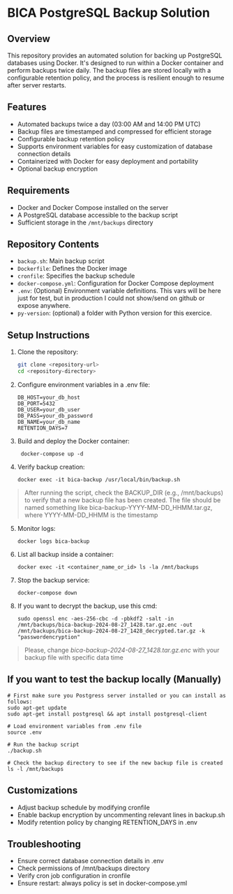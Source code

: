 # BICA PostgreSQL Backup Solution

## Overview

This repository provides an automated solution for backing up PostgreSQL databases using Docker. It's designed to run within a Docker container and perform backups twice daily. The backup files are stored locally with a configurable retention policy, and the process is resilient enough to resume after server restarts.

## Features

- Automated backups twice a day (03:00 AM and 14:00 PM UTC)
- Backup files are timestamped and compressed for efficient storage
- Configurable backup retention policy
- Supports environment variables for easy customization of database connection details
- Containerized with Docker for easy deployment and portability
- Optional backup encryption

## Requirements

- Docker and Docker Compose installed on the server
- A PostgreSQL database accessible to the backup script
- Sufficient storage in the `/mnt/backups` directory

## Repository Contents

- `backup.sh`: Main backup script
- `Dockerfile`: Defines the Docker image
- `cronfile`: Specifies the backup schedule
- `docker-compose.yml`: Configuration for Docker Compose deployment
- `.env`: (Optional) Environment variable definitions. This vars will be here just for test, but in production I could not show/send on github or expose anywhere.
- `py-version`: (optional) a folder with Python version for this exercice.

## Setup Instructions

1. Clone the repository:
   ```bash
   git clone <repository-url>
   cd <repository-directory>
   ```
2. Configure environment variables in a .env file:
   ```
   DB_HOST=your_db_host
   DB_PORT=5432
   DB_USER=your_db_user
   DB_PASS=your_db_password
   DB_NAME=your_db_name
   RETENTION_DAYS=7
   ```
3. Build and deploy the Docker container:
   ```
    docker-compose up -d
    ```
4. Verify backup creation:
   ```
   docker exec -it bica-backup /usr/local/bin/backup.sh
   ```
> After running the script, check the BACKUP_DIR (e.g., /mnt/backups) to verify that a new backup file has been created. The file should be named something like bica-backup-YYYY-MM-DD_HHMM.tar.gz, where YYYY-MM-DD_HHMM is the timestamp
5. Monitor logs:
   ```
   docker logs bica-backup
   ```
6. List all backup inside a container:
   ```
   docker exec -it <container_name_or_id> ls -la /mnt/backups
   ```
7. Stop the backup service:
   ```
   docker-compose down
   ```
8. If you want to decrypt the backup, use this cmd: <br>
      ```
      sudo openssl enc -aes-256-cbc -d -pbkdf2 -salt -in /mnt/backups/bica-backup-2024-08-27_1428.tar.gz.enc -out /mnt/backups/bica-backup-2024-08-27_1428_decrypted.tar.gz -k "passwordencryption"
   ```
 > Please, change *bica-backup-2024-08-27_1428.tar.gz.enc* with your backup file with specific data time <br>

## If you want to test the backup locally (Manually)
   ```
   # First make sure you Postgress server installed or you can install as follows:
   sudo apt-get update
   sudo apt-get install postgresql && apt install postgresql-client

   # Load environment variables from .env file
   source .env

   # Run the backup script
   ./backup.sh

   # Check the backup directory to see if the new backup file is created
   ls -l /mnt/backups
   ```

## Customizations

- Adjust backup schedule by modifying cronfile
- Enable backup encryption by uncommenting relevant lines in backup.sh
- Modify retention policy by changing RETENTION_DAYS in .env

## Troubleshooting

- Ensure correct database connection details in .env
- Check permissions of /mnt/backups directory
- Verify cron job configuration in cronfile
- Ensure restart: always policy is set in docker-compose.yml
   
